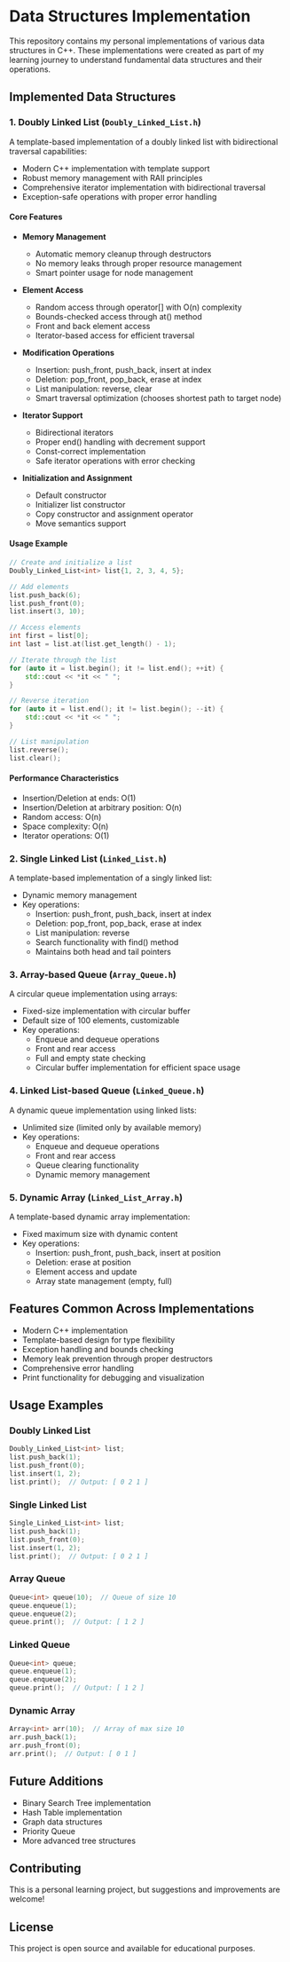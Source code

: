 # Data Structures Implementation

This repository contains my personal implementations of various data structures in C++. These implementations were created as part of my learning journey to understand fundamental data structures and their operations.

## Implemented Data Structures

### 1. Doubly Linked List (`Doubly_Linked_List.h`)
A template-based implementation of a doubly linked list with bidirectional traversal capabilities:
- Modern C++ implementation with template support
- Robust memory management with RAII principles
- Comprehensive iterator implementation with bidirectional traversal
- Exception-safe operations with proper error handling

#### Core Features
- **Memory Management**
  - Automatic memory cleanup through destructors
  - No memory leaks through proper resource management
  - Smart pointer usage for node management

- **Element Access**
  - Random access through operator[] with O(n) complexity
  - Bounds-checked access through at() method
  - Front and back element access
  - Iterator-based access for efficient traversal

- **Modification Operations**
  - Insertion: push_front, push_back, insert at index
  - Deletion: pop_front, pop_back, erase at index
  - List manipulation: reverse, clear
  - Smart traversal optimization (chooses shortest path to target node)

- **Iterator Support**
  - Bidirectional iterators
  - Proper end() handling with decrement support
  - Const-correct implementation
  - Safe iterator operations with error checking

- **Initialization and Assignment**
  - Default constructor
  - Initializer list constructor
  - Copy constructor and assignment operator
  - Move semantics support

#### Usage Example
```cpp
// Create and initialize a list
Doubly_Linked_List<int> list{1, 2, 3, 4, 5};

// Add elements
list.push_back(6);
list.push_front(0);
list.insert(3, 10);

// Access elements
int first = list[0];
int last = list.at(list.get_length() - 1);

// Iterate through the list
for (auto it = list.begin(); it != list.end(); ++it) {
    std::cout << *it << " ";
}

// Reverse iteration
for (auto it = list.end(); it != list.begin(); --it) {
    std::cout << *it << " ";
}

// List manipulation
list.reverse();
list.clear();
```

#### Performance Characteristics
- Insertion/Deletion at ends: O(1)
- Insertion/Deletion at arbitrary position: O(n)
- Random access: O(n)
- Space complexity: O(n)
- Iterator operations: O(1)

### 2. Single Linked List (`Linked_List.h`)
A template-based implementation of a singly linked list:
- Dynamic memory management
- Key operations:
  - Insertion: push_front, push_back, insert at index
  - Deletion: pop_front, pop_back, erase at index
  - List manipulation: reverse
  - Search functionality with find() method
  - Maintains both head and tail pointers

### 3. Array-based Queue (`Array_Queue.h`)
A circular queue implementation using arrays:
- Fixed-size implementation with circular buffer
- Default size of 100 elements, customizable
- Key operations:
  - Enqueue and dequeue operations
  - Front and rear access
  - Full and empty state checking
  - Circular buffer implementation for efficient space usage

### 4. Linked List-based Queue (`Linked_Queue.h`)
A dynamic queue implementation using linked lists:
- Unlimited size (limited only by available memory)
- Key operations:
  - Enqueue and dequeue operations
  - Front and rear access
  - Queue clearing functionality
  - Dynamic memory management

### 5. Dynamic Array (`Linked_List_Array.h`)
A template-based dynamic array implementation:
- Fixed maximum size with dynamic content
- Key operations:
  - Insertion: push_front, push_back, insert at position
  - Deletion: erase at position
  - Element access and update
  - Array state management (empty, full)

## Features Common Across Implementations

- Modern C++ implementation
- Template-based design for type flexibility
- Exception handling and bounds checking
- Memory leak prevention through proper destructors
- Comprehensive error handling
- Print functionality for debugging and visualization

## Usage Examples

### Doubly Linked List
```cpp
Doubly_Linked_List<int> list;
list.push_back(1);
list.push_front(0);
list.insert(1, 2);
list.print();  // Output: [ 0 2 1 ]
```

### Single Linked List
```cpp
Single_Linked_List<int> list;
list.push_back(1);
list.push_front(0);
list.insert(1, 2);
list.print();  // Output: [ 0 2 1 ]
```

### Array Queue
```cpp
Queue<int> queue(10);  // Queue of size 10
queue.enqueue(1);
queue.enqueue(2);
queue.print();  // Output: [ 1 2 ]
```

### Linked Queue
```cpp
Queue<int> queue;
queue.enqueue(1);
queue.enqueue(2);
queue.print();  // Output: [ 1 2 ]
```

### Dynamic Array
```cpp
Array<int> arr(10);  // Array of max size 10
arr.push_back(1);
arr.push_front(0);
arr.print();  // Output: [ 0 1 ]
```

## Future Additions
- Binary Search Tree implementation
- Hash Table implementation
- Graph data structures
- Priority Queue
- More advanced tree structures

## Contributing
This is a personal learning project, but suggestions and improvements are welcome!

## License
This project is open source and available for educational purposes.